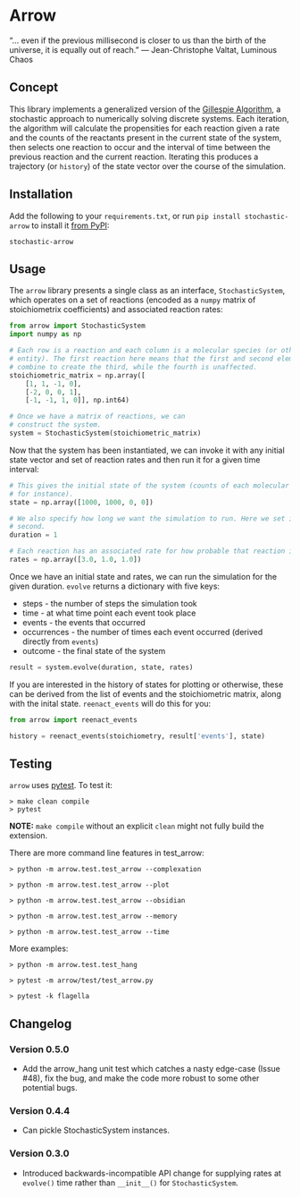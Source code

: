 # Arrow

“... even if the previous millisecond is closer to us than the birth of the universe, it is equally out of reach.”
― Jean-Christophe Valtat, Luminous Chaos

## Concept

This library implements a generalized version of the [Gillespie
Algorithm](https://en.wikipedia.org/wiki/Gillespie_algorithm), a stochastic
approach to numerically solving discrete systems. Each iteration, the algorithm
will calculate the propensities for each reaction given a rate and the counts
of the reactants present in the current state of the system, then selects one
reaction to occur and the interval of time between the previous reaction and
the current reaction. Iterating this produces a trajectory (or `history`) of
the state vector over the course of the simulation.

## Installation

Add the following to your `requirements.txt`, or run
`pip install stochastic-arrow` to install it [from PyPI](https://pypi.org/project/stochastic-arrow/):

    stochastic-arrow

## Usage

The `arrow` library presents a single class as an interface,
`StochasticSystem`, which operates on a set of reactions (encoded as a `numpy`
matrix of stoichiometrix coefficients) and associated reaction rates:

```python
from arrow import StochasticSystem
import numpy as np

# Each row is a reaction and each column is a molecular species (or other
# entity). The first reaction here means that the first and second elements
# combine to create the third, while the fourth is unaffected.
stoichiometric_matrix = np.array([
    [1, 1, -1, 0],
    [-2, 0, 0, 1],
    [-1, -1, 1, 0]], np.int64)

# Once we have a matrix of reactions, we can
# construct the system.
system = StochasticSystem(stoichiometric_matrix)
```

Now that the system has been instantiated, we can invoke it with any initial
state vector and set of reaction rates and then run it for a given time interval:

```python
# This gives the initial state of the system (counts of each molecular species,
# for instance).
state = np.array([1000, 1000, 0, 0])

# We also specify how long we want the simulation to run. Here we set it to one
# second.
duration = 1

# Each reaction has an associated rate for how probable that reaction is.
rates = np.array([3.0, 1.0, 1.0])
```

Once we have an initial state and rates, we can run the simulation for the
given duration. `evolve` returns a dictionary with five keys:

* steps - the number of steps the simulation took
* time - at what time point each event took place
* events - the events that occurred
* occurrences - the number of times each event occurred (derived directly from `events`)
* outcome - the final state of the system

```python
result = system.evolve(duration, state, rates)
```

If you are interested in the history of states for plotting or otherwise, these can be
derived from the list of events and the stoichiometric matrix, along with the inital
state. `reenact_events` will do this for you:

```python
from arrow import reenact_events

history = reenact_events(stoichiometry, result['events'], state)
```

## Testing

`arrow` uses [pytest](https://docs.pytest.org/en/latest/). To test it:

    > make clean compile
    > pytest

**NOTE:** `make compile` without an explicit `clean` might not fully build the extension.

There are more command line features in test_arrow:

    > python -m arrow.test.test_arrow --complexation

    > python -m arrow.test.test_arrow --plot

    > python -m arrow.test.test_arrow --obsidian

    > python -m arrow.test.test_arrow --memory

    > python -m arrow.test.test_arrow --time

More examples:

    > python -m arrow.test.test_hang

    > pytest -m arrow/test/test_arrow.py

    > pytest -k flagella

## Changelog

### Version 0.5.0

* Add the arrow_hang unit test which catches a nasty edge-case (Issue #48),
  fix the bug, and make the code more robust to some other potential bugs.

### Version 0.4.4

* Can pickle StochasticSystem instances.

### Version 0.3.0

* Introduced backwards-incompatible API change for supplying rates at `evolve()` time rather than `__init__()` for `StochasticSystem`.
